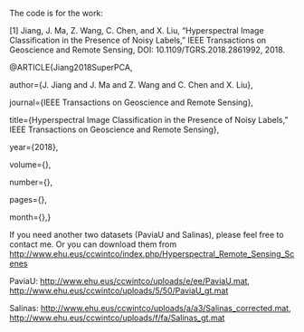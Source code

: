 The code is for the work:

[1] Jiang, J. Ma, Z. Wang, C. Chen, and X. Liu, “Hyperspectral Image Classification in the Presence of Noisy Labels,” IEEE Transactions on Geoscience and Remote Sensing, DOI: 10.1109/TGRS.2018.2861992, 2018.

@ARTICLE{Jiang2018SuperPCA,

author={J. Jiang and J. Ma and Z. Wang and C. Chen and X. Liu},

journal={IEEE Transactions on Geoscience and Remote Sensing},

title={Hyperspectral Image Classification in the Presence of Noisy Labels,” IEEE Transactions on Geoscience and Remote Sensing},

year={2018},

volume={},

number={},

pages={},

month={},}

If you need another two datasets (PaviaU and Salinas), please feel free to contact me. Or you can download them from http://www.ehu.eus/ccwintco/index.php/Hyperspectral_Remote_Sensing_Scenes

PaviaU: http://www.ehu.eus/ccwintco/uploads/e/ee/PaviaU.mat, http://www.ehu.eus/ccwintco/uploads/5/50/PaviaU_gt.mat

Salinas: http://www.ehu.eus/ccwintco/uploads/a/a3/Salinas_corrected.mat, http://www.ehu.eus/ccwintco/uploads/f/fa/Salinas_gt.mat

